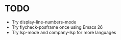 TODO
====

* Try display-line-numbers-mode
* Try flycheck-posframe once using Emacs 26
* Try lsp-mode and company-lsp for more languages
